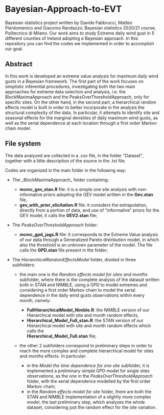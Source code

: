 # Bayesian-Approach-to-EVT
Bayesian statistics project written by Davide Fabbrucci, Matteo Pierdomenico and Giacomo Randazzo; Bayesian statistics 2020/21 course, Politecnico di Milano.
Our work aims to study Extreme daily wind gust in 5 different counties of Ireland adopting a Bayesian approach. In this repository you can find the codes we implemented in order to accomplish our goal.

## Abstract

In this work is developed an extreme value analysis for maximum daily wind gusts in a Bayesian framework.
The first part of the work focuses on simplistic inferential procedures, investigating both the two main approaches for extreme data selection and analysis, i.e. the BlockMaximaApproach and the PeaksOverThresholdApproach, only for specific sites. On the other hand, in the second part, a hierarchical random effects model is built in order to better incorporate in the analysis the structural complexity of the data. In particular, it attempts to identify site and seasonal effects for the marginal densities of daily maximum wind gusts, as well as the serial dependence at each location through a first order Markov chain model. 


## File system

The data analyzed are collected in a .csv file, in the folder "Dataset", together with a little description of the source in the .txt file.

Codes are organized in the main folder in the following way: 

* The \_BlockMaximaApproach\_ folder containing: 
  * **mcmc_gev_stan.R** file: it is a simple one site analysis with non-informative priors adopting the GEV model written in the **Gev.stan** file,
  * **gev_with_prior_elicitation.R** file: it considers the extrapolation, directly from a portion of data, and use of "informative" priors for the GEV model, it calls the **GEV2.stan** file;

* The *PeaksOverThresholdApproach* folder: 
  * **mcmc_gpd_jags.R** file: it corresponds to the Extreme Value analysis of our data through a Generalized Pareto distribution model, in which also the threshold is an unknown parameter of the model. The file calls the **GPD.stan** file present in the folder;

* The *HierarchicalRandomEffectsModel* folder, divided in three subfolders: 
  * the main one is the *Random effects model for sites and months* subfolder, where there is the complete analysis of the datasat written both in STAN and NIMBLE, using a GPD     to model extremes and considering a first order Markov chain to model the serial dependence in the daily wind gusts observations within every month, namely:
    * **FullHierarchicalModel_Nimble.R**: the NIMBLE version of our Hierarchical model with site and month random effects,
    * **Hierarchical_Model_Full_stan.R**: the STAN version of our Hierarchical model with site and month random effects which calls the  
      **Hierarchical_Model_Full.stan**  file;  
  
  * the other 2 subfolders correspond to preliminary steps in order to reach the more complex and complete hierarchical model for sites and months effects. In particular:
    * in the *Model the time dependence for one site* subfolder, it is implemented a preliminary simple GPD model for single sites observations, as the one in the *PeaksOverThresholdApproach* folder, with the serial dependence modelled by the first order Markov chain; 
    * in the *Random effects model for site* folder, there are both the STAN and NIMBLE implementation of a slightly more complex model, the last preliminary step, which analyzes the whole dataset, considering just the random effect for the site variation.
